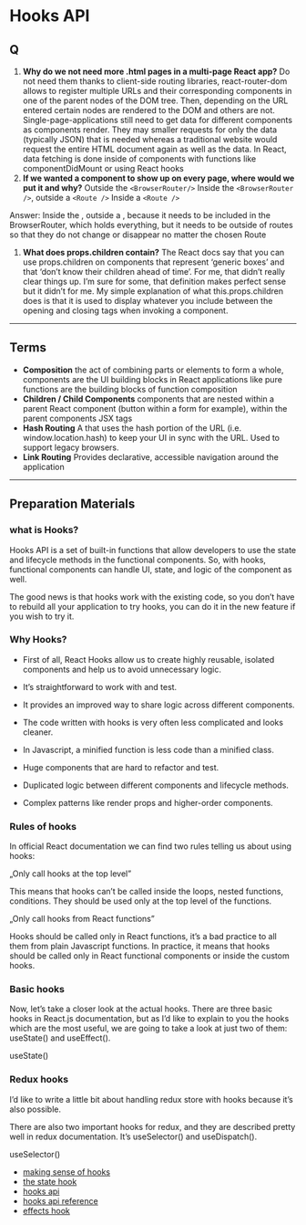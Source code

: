 # Hooks API

##  Q
1. **Why do we not need more .html pages in a multi-page React app?**
Do not need them thanks to client-side routing libraries, react-router-dom allows to register multiple URLs and their corresponding components in one of the parent nodes of the DOM tree. Then, depending on the URL entered certain nodes are rendered to the DOM and others are not. Single-page-applications still need to get data for different components as components render. They may smaller requests for only the data (typically JSON) that is needed whereas a traditional website would request the entire HTML document again as well as the data. In React, data fetching is done inside of components with functions like componentDidMount or using React hooks
1. **If we wanted a component to show up on every page, where would we put it and why?**
Outside the `<BrowserRouter/>`
Inside the `<BrowserRouter />`, outside a `<Route />`
Inside a `<Route />`

Answer: Inside the , outside a , because it needs to be included in the BrowserRouter, which holds everything, but it needs to be outside of routes so that they do not change or disappear no matter the chosen Route
1. **What does props.children contain?**
The React docs say that you can use props.children on components that represent ‘generic boxes’ and that ‘don’t know their children ahead of time’. For me, that didn’t really clear things up. I’m sure for some, that definition makes perfect sense but it didn’t for me.
My simple explanation of what this.props.children does is that it is used to display whatever you include between the opening and closing tags when invoking a component.

---

## Terms

* **Composition** the act of combining parts or elements to form a whole, components are the UI building blocks in React applications like pure functions are the building blocks of function composition
* **Children / Child Components**  components that are nested within a parent React component (button within a form for example), within the parent components JSX tags
* **Hash Routing** A that uses the hash portion of the URL (i.e. window.location.hash) to keep your UI in sync with the URL. Used to support legacy browsers.
* **Link Routing** Provides declarative, accessible navigation around the application


---

## Preparation Materials

### what is Hooks?
Hooks API is a set of built-in functions that allow developers to use the state and lifecycle methods in the functional components. So, with hooks, functional components can handle UI, state, and logic of the component as well.

The good news is that hooks work with the existing code, so you don’t have to rebuild all your application to try hooks, you can do it in the new feature if you wish to try it.

### Why Hooks?

* First of all, React Hooks allow us to create highly reusable, isolated components and help us to avoid unnecessary logic.

* It’s straightforward to work with and test.

* It provides an improved way to share logic across different components.

* The code written with hooks is very often less complicated and looks cleaner.

* In Javascript, a minified function is less code than a minified class.

* Huge components that are hard to refactor and test.
* Duplicated logic between different components and lifecycle methods.
* Complex patterns like render props and higher-order components.

###  Rules of hooks

In official React documentation we can find two rules telling us about using hooks:

„Only call hooks at the top level”

This means that hooks can’t be called inside the loops, nested functions, conditions. They should be used only at the top level of the functions.

„Only call hooks from React functions”

Hooks should be called only in React functions, it’s a bad practice to all them from plain Javascript functions. In practice, it means that hooks should be called only in React functional components or inside the custom hooks.

###  Basic hooks
Now, let’s take a closer look at the actual hooks. There are three basic hooks in React.js documentation, but as I’d like to explain to you the hooks which are the most useful, we are going to take a look at just two of them: useState() and useEffect().

useState()

### Redux hooks
I’d like to write a little bit about handling redux store with hooks because it’s also possible.

There are also two important hooks for redux, and they are described pretty well in redux documentation. It’s useSelector() and useDispatch().

useSelector()
* [making sense of hooks](https://medium.com/@dan_abramov/making-sense-of-react-hooks-fdbde8803889)
* [the state hook](https://reactjs.org/docs/hooks-state.html)
* [hooks api](https://reactjs.org/docs/hooks-overview.html)
* [hooks api reference](https://reactjs.org/docs/hooks-reference.html)
* [effects hook](https://reactjs.org/docs/hooks-effect.html)













